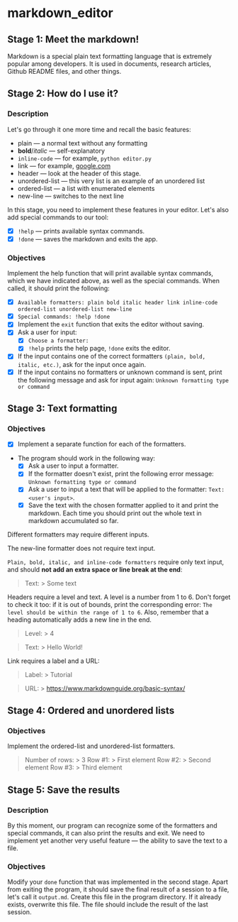 # markdown_editor

## Stage 1: Meet the markdown!
Markdown is a special plain text formatting language that is extremely popular among developers. It is used in documents, research articles, Github README files, and other things. 

## Stage 2: How do I use it?
### Description
Let's go through it one more time and recall the basic features:

- plain — a normal text without any formatting
- **bold**/*italic* — self-explanatory
- `inline-code` — for example, `python editor.py`
- link — for example, [google.com](https://www.google.com/)
- header — look at the header of this stage.
- unordered-list — this very list is an example of an unordered list
- ordered-list — a list with enumerated elements
- new-line — switches to the next line

In this stage, you need to implement these features in your editor. Let's also add special commands to our tool:

- [x] `!help` — prints available syntax commands.
- [x] `!done` — saves the markdown and exits the app.

### Objectives
Implement the help function that will print available syntax commands, which we have indicated above, as well as the special commands. When called, it should print the following:

- [x] `Available formatters: plain bold italic header link inline-code ordered-list unordered-list new-line`
- [x] `Special commands: !help !done`
- [x] Implement the `exit` function that exits the editor without saving.
- [x] Ask a user for input:
    - [x] `Choose a formatter:`
    - [x] `!help` prints the help page, `!done` exits the editor.
- [x] If the input contains one of the correct formatters `(plain, bold, italic, etc.)`, ask for the input once again.
- [x] If the input contains no formatters or unknown command is sent, print the following message and ask for input again: `Unknown formatting type or command`

## Stage 3: Text formatting

### Objectives
- [x] Implement a separate function for each of the formatters. 
- The program should work in the following way:
    - [x] Ask a user to input a formatter.
    - [x] If the formatter doesn't exist, print the following error message: `Unknown formatting type or command`
    - [x] Ask a user to input a text that will be applied to the formatter: `Text: <user's input>`.
    - [x] Save the text with the chosen formatter applied to it and print the markdown. Each time you should print out the whole text in markdown accumulated so far.

Different formatters may require different inputs.

The new-line formatter does not require text input.

`Plain, bold, italic, and inline-code formatters` require only text input, and should **not add an extra space or line break at the end**:
>Text: > Some text

Headers require a level and text. A level is a number from 1 to 6. Don't forget to check it too: if it is out of bounds, print the corresponding error: `The level should be within the range of 1 to 6`. Also, remember that a heading automatically adds a new line in the end.

>Level: > 4

>Text: > Hello World!

Link requires a label and a URL:

>Label: > Tutorial

>URL: > https://www.markdownguide.org/basic-syntax/

## Stage 4: Ordered and unordered lists

### Objectives

Implement the ordered-list and unordered-list formatters. 

>Number of rows: > 3
    Row #1: > First element
    Row #2: > Second element
    Row #3: > Third element

## Stage 5: Save the results

### Description

By this moment, our program can recognize some of the formatters and special commands, it can also print the results and exit. We need to implement yet another very useful feature — the ability to save the text to a file.

### Objectives
Modify your `done` function that was implemented in the second stage. Apart from exiting the program, it should save the final result of a session to a file, let's call it `output.md`. Create this file in the program directory. If it already exists, overwrite this file. The file should include the result of the last session.